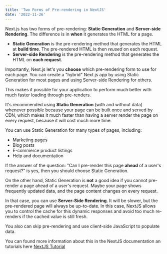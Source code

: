 ```yaml
---
title: 'Two Forms of Pre-rendering in NextJS'
date: '2022-11-26'
---
```


Next.js has two forms of pre-rendering: **Static Generation** and **Server-side Rendering**. The difference is in **when** it generates the HTML for a page.

- **Static Generation** is the pre-rendering method that generates the HTML at **build time**. The pre-rendered HTML is then _reused_ on each request.
- **Server-side Rendering** is the pre-rendering method that generates the HTML on **each request**.

Importantly, Next.js let's you **choose** which pre-rendering form to use for each page. You can create a "hybrid" Next.js app by using Static Generation for most pages and using Server-side Rendering for others.

This makes it possible for your application to perform much better with much faster loading through pre-renders.

It's recommended using **Static Generation** (with and without data) whenever possible because your page can be built once and served by CDN, which makes it much faster than having a server render the page on every request, because it will cost much more time.

You can use Static Generation for many types of pages, including:

- Marketing pages
- Blog posts
- E-commerce product listings
- Help and documentation

If the answer of the question: "Can I pre-render this page **ahead** of a user's request?" is yes, then you should choose Static Generation.

On the other hand, Static Generation is **not** a good idea if you cannot pre-render a page ahead of a user's request. Maybe your page shows frequently updated data, and the page content changes on every request.

In that case, you can use **Server-Side Rendering**. It will be slower, but the pre-rendered page will always be up-to-date. In this case, NextJS allows you to control the cache for this dynamic responses and avoid too much re-renders if the cached value is still fresh.

You also can skip pre-rendering and use client-side JavaScript to populate data.

You can found more information about this in the NextJS documentation an tutorials here [NextJS Tutorial](https://nextjs.org/learn/foundations/about-nextjs?utm_source=next-site&utm_medium=nav-cta&utm_campaign=next-website)